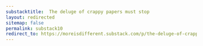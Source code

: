 ```yaml
---
substacktitle:  The deluge of crappy papers must stop
layout: redirected
sitemap: false
permalink: substack10
redirect_to: https://moreisdifferent.substack.com/p/the-deluge-of-crappy-papers-must
---
```

